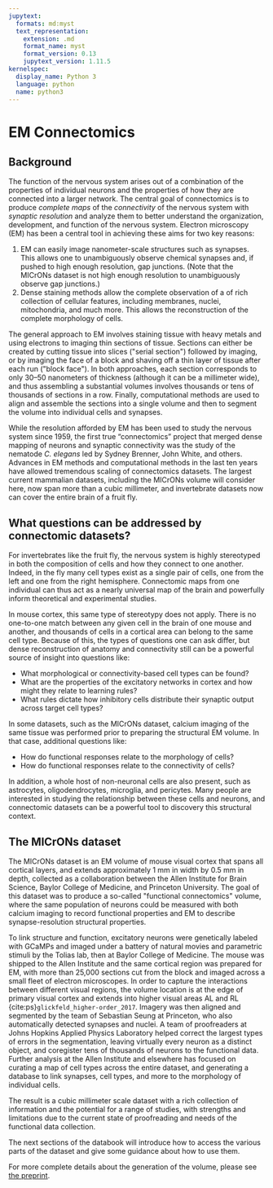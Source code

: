 ```yaml
---
jupytext:
  formats: md:myst
  text_representation:
    extension: .md
    format_name: myst
    format_version: 0.13
    jupytext_version: 1.11.5
kernelspec:
  display_name: Python 3
  language: python
  name: python3
---
```


# EM Connectomics
## Background
The function of the nervous system arises out of a combination of the properties of individual neurons and the properties of how they are connected into a larger network.
The central goal of connectomics is to produce *complete maps* of the *connectivity* of the nervous system with *synaptic resolution* and analyze them to better understand the organization, development, and function of the nervous system.
Electron microscopy (EM) has been a central tool in achieving these aims for two key reasons:
1) EM can easily image nanometer-scale structures such as synapses. This allows one to unambiguously observe chemical synapses and, if pushed to high enough resolution, gap junctions. (Note that the MICrONs dataset is not high enough resolution to unambiguously observe gap junctions.)
2) Dense staining methods allow the complete observation of a of rich collection of cellular features, including membranes, nuclei, mitochondria, and much more. This allows the reconstruction of the complete morphology of cells.

The general approach to EM involves staining tissue with heavy metals and using electrons to imaging thin sections of tissue.
Sections can either be created by cutting tissue into slices ("serial section") followed by imaging, or by imaging the face of a block and shaving off a thin layer of tissue after each run ("block face").
In both approaches, each section corresponds to only 30–50 nanometers of thickness (although it can be a millimeter wide), and thus assembling a substantial volumes involves thousands or tens of thousands of sections in a row.
Finally, computational methods are used to align and assemble the sections into a single volume and then to segment the volume into individual cells and synapses.

While the resolution afforded by EM has been used to study the nervous system since 1959, the first true “connectomics” project that merged dense mapping of neurons and synaptic connectivity was the study of the nematode *C. elegans* led by Sydney Brenner, John White, and others.
Advances in EM methods and computational methods in the last ten years have allowed tremendous scaling of connectomics datasets.
The largest current mammalian datasets, including the MICrONs volume will consider here, now span more than a cubic millimeter, and invertebrate datasets now can cover the entire brain of a fruit fly.

## What questions can be addressed by connectomic datasets?
For invertebrates like the fruit fly, the nervous system is highly stereotyped in both the composition of cells and how they connect to one another.
Indeed, in the fly many cell types exist as a single pair of cells, one from the left and one from the right hemisphere.
Connectomic maps from one individual can thus act as a nearly universal map of the brain and powerfully inform theoretical and experimental studies.

In mouse cortex, this same type of stereotypy does not apply.
There is no one-to-one match between any given cell in the brain of one mouse and another, and thousands of cells in a cortical area can belong to the same cell type.
Because of this, the types of questions one can ask differ, but dense reconstruction of anatomy and connectivity still can be a powerful source of insight into questions like:
* What morphological or connectivity-based cell types can be found?
* What are the properties of the excitatory networks in cortex and how might they relate to learning rules?
* What rules dictate how inhibitory cells distribute their synaptic output across target cell types?

In some datasets, such as the MICrONs dataset, calcium imaging of the same tissue was performed prior to preparing the structural EM volume.
In that case, additional questions like:
* How do functional responses relate to the morphology of cells?
* How do functional responses relate to the connectivity of cells?

In addition, a whole host of non-neuronal cells are also present, such as astrocytes, oligodendrocytes, microglia, and pericytes.
Many people are interested in studying the relationship between these cells and neurons, and connectomic datasets can be a powerful tool to discovery this structural context.

## The MICrONs dataset

The MICrONs dataset is an EM volume of mouse visual cortex that spans all cortical layers, and extends approximately 1 mm in width by 0.5 mm in depth, collected as a collaboration between the Allen Institute for Brain Science, Baylor College of Medicine, and Princeton University.
The goal of this dataset was to produce a so-called "functional connectomics" volume, where the same population of neurons could be measured with both calcium imaging to record functional properties and EM to describe synapse-resolution structural properties.

To link structure and function, excitatory neurons were genetically labeled with GCaMPs and imaged under a battery of natural movies and parametric stimuli by the Tolias lab, then at Baylor College of Medicine.
The mouse was shipped to the Allen Institute and the same cortical region was prepared for EM, with more than 25,000 sections cut from the block and imaged across a small fleet of electron microscopes.
In order to capture the interactions between different visual regions, the volume location is at the edge of primary visual cortex and extends into higher visual areas AL and RL {cite:ps}`glickfeld_higher-order_2017`.
Imagery was then aligned and segmented by the team of Sebastian Seung at Princeton, who also automatically detected synapses and nuclei.
A team of proofreaders at Johns Hopkins Applied Physics Laboratory helped correct the largest types of errors in the segmentation, leaving virtually every neuron as a distinct object, and coregister tens of thousands of neurons to the functional data.
Further analysis at the Allen Institute and elsewhere has focused on curating a map of cell types across the entire dataset, and generating a database to link synapses, cell types, and more to the morphology of individual cells.

The result is a cubic millimeter scale dataset with a rich collection of information and the potential for a range of studies, with strengths and limitations due to the current state of proofreading and needs of the functional data collection.

The next sections of the databook will introduce how to access the various parts of the dataset and give some guidance about how to use them.

For more complete details about the generation of the volume, please see [the preprint](https://www.biorxiv.org/content/10.1101/2021.07.28.454025v3).
